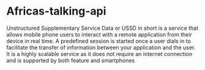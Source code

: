 # Africas-talking-api
Unstructured Supplementary Service Data or USSD in short is a service that allows mobile phone users to interact with a remote application from their device in real time. A predefined session is started once a user dials in to facilitate the transfer of information between your application and the user. It is a highly scalable service as it does not require an internet connection and is supported by both feature and smartphones
